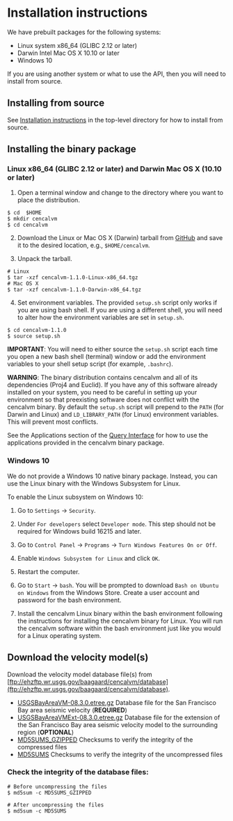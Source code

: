# Installation instructions

We have prebuilt packages for the following systems:

* Linux system x86_64 (GLIBC 2.12 or later)
* Darwin Intel Mac OS X 10.10 or later
* Windows 10

If you are using another system or what to use the API, then you will
need to install from source.

## Installing from source

See [Installation
instructions](https://github.com/baagaard-usgs/cencalvm/blob/master/INSTALL.md)
in the top-level directory for how to install from source.

## Installing the binary package

### Linux x86_64 (GLIBC 2.12 or later) and Darwin Mac OS X (10.10 or later)

1. Open a terminal window and change to the directory where you want
to place the distribution.

```
$ cd  $HOME
$ mkdir cencalvm
$ cd cencalvm
```

2. Download the Linux or Mac OS X (Darwin) tarball from
[GitHub](https://github.com/baagaard-usgs/cencalvm/releases) and save
it to the desired location, e.g., `$HOME/cencalvm`.

3. Unpack the tarball.
```
# Linux
$ tar -xzf cencalvm-1.1.0-Linux-x86_64.tgz
# Mac OS X
$ tar -xzf cencalvm-1.1.0-Darwin-x86_64.tgz
```
4. Set environment variables. The provided `setup.sh`
script only works if you are using bash shell. If you are using a
different shell, you will need to alter how the environment
variables are set in `setup.sh`. 
```
$ cd cencalvm-1.1.0
$ source setup.sh
```

**IMPORTANT**: You will need to either source the `setup.sh` script
each time you open a new bash shell (terminal) window or add the
environment variables to your shell setup script (for example,
`.bashrc`).

**WARNING**: The binary distribution contains cencalvm and all of its
dependencies (Proj4 and Euclid). If you have any of this software
already installed on your system, you need to be careful in setting up
your environment so that preexisting software does not conflict with
the cencalvm binary. By default the `setup.sh` script will prepend to
the `PATH` (for Darwin and Linux) and `LD_LIBRARY_PATH` (for Linux)
environment variables. This will prevent most conflicts.

See the Applications section of the [Query Interface](query.md) for
how to use the applications provided in the cencalvm binary package.

### Windows 10

We do not provide a Windows 10 native binary package. Instead, you can
use the Linux binary with the Windows Subsystem for Linux.

To enable the Linux subsystem on Windows 10:

1. Go to `Settings` -> `Security`.

2. Under `For developers` select `Developer mode`. This step should
not be required for Windows build 16215 and later.
  
3. Go to `Control Panel` -> `Programs` -> `Turn Windows Features On or
Off`.

4. Enable `Windows Subsystem for Linux` and click `OK`.

5. Restart the computer.

6. Go to `Start` -> `bash`. You will be prompted to download `Bash on
  Ubuntu on Windows` from the Windows Store. Create a user account and
  password for the bash environment.

7. Install the cencalvm Linux binary within the bash environment
  following the instructions for installing the cencalvm binary for
  Linux. You will run the cencalvm software within the bash
  environment just like you would for a Linux operating system.

## Download the velocity model(s)

Download the velocity model database file(s) from [ftp://ehzftp.wr.usgs.gov/baagaard/cencalvm/database](ftp://ehzftp.wr.usgs.gov/baagaard/cencalvm/database).

* [USGSBayAreaVM-08.3.0.etree.gz](ftp://ehzftp.wr.usgs.gov/baagaard/cencalvm/database/USGSBayAreaVM-08.3.0.etree.gz) Database file for the San Francisco Bay area seismic velocity (**REQUIRED**)
* [USGSBayAreaVMExt-08.3.0.etree.gz](ftp://ehzftp.wr.usgs.gov/baagaard/cencalvm/database/USGSBayAreaVMExt-08.3.0.etree.gz) Database file for the extension of the San Francisco Bay area seismic velocity model to the surrounding region (**OPTIONAL**)
* [MD5SUMS_GZIPPED](ftp://ehzftp.wr.usgs.gov/baagaard/cencalvm/database/MD5SUMS_GZIPPED) Checksums to verify the integrity of the compressed files
* [MD5SUMS](ftp://ehzftp.wr.usgs.gov/baagaard/cencalvm/database/MD5SUMS) Checksums to verify the integrity of the uncompressed files

### Check the integrity of the database files:

```
# Before uncompressing the files
$ md5sum -c MD5SUMS_GZIPPED

# After uncompressing the files
$ md5sum -c MD5SUMS
```